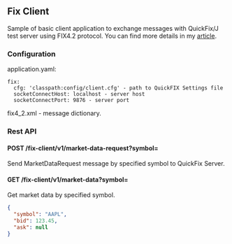 ## Fix Client

Sample of basic client application to exchange messages with QuickFix/J test server using FIX4.2 protocol.
You can find more details in my [article]().

### Configuration

application.yaml:

```
fix:
  cfg: 'classpath:config/client.cfg' - path to QuickFIX Settings file
  socketConnectHost: localhost - server host
  socketConnectPort: 9876 - server port
```

fix4_2.xml - message dictionary.

### Rest API


#### POST /fix-client/v1/market-data-request?symbol=

Send MarketDataRequest message by specified symbol to QuickFix Server.

#### GET /fix-client/v1/market-data?symbol=

Get market data by specified symbol.

```json
{
  "symbol": "AAPL",
  "bid": 123.45,
  "ask": null
}
```
